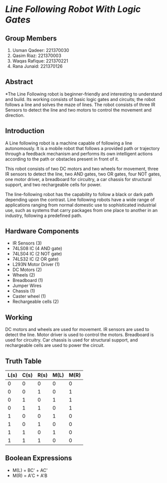 # *********************Line Following Robot With Logic Gates*********************

## Group Members

1. Usman Qadeer: 221370030
2. Qasim Riaz: 221370003
3. Waqas Rafique: 221370221
4. Rana Junaid: 221370126


## Abstract
*The Line Following robot is beginner-friendly and interesting to understand and build. Its working consists of basic logic gates and circuits; the robot follows a line and solves the maze of lines. The robot consists of three IR Sensors to detect the line and two motors to control the movement and direction.

## Introduction
A Line following robot is a machine capable of following a line autonomously. It is a mobile robot that follows a provided path or trajectory through a feedback mechanism and performs its own intelligent actions according to the path or obstacles present in front of it.

This robot consists of two DC motors and two wheels for movement, three IR sensors to detect the line, two AND gates, two OR gates, four NOT gates, one motor driver, a breadboard for circuitry, a car chassis for structural support, and two rechargeable cells for power.

The line-following robot has the capability to follow a black or dark path depending upon the contrast. Line following robots have a wide range of applications ranging from normal domestic use to sophisticated industrial use, such as systems that carry packages from one place to another in an industry, following a predefined path.

## Hardware Components
- IR Sensors (3)
- 74LS08 IC (4 AND gate)
- 74LS04 IC (2 NOT gate)
- 74LS32 IC (2 OR gate)
- L293N Motor Driver (1)
- DC Motors (2)
- Wheels (2)
- Breadboard (1)
- Jumper Wires
- Chassis (1)
- Caster wheel (1)
- Rechargeable cells (2)

## Working
DC motors and wheels are used for movement. IR sensors are used to detect the line. Motor driver is used to control the motors. Breadboard is used for circuitry. Car chassis is used for structural support, and rechargeable cells are used to power the circuit.

## Truth Table

| L(s) | C(s) | R(s) | M(L) | M(R) |
|------|------|------|------|------|
| 0    | 0    | 0    | 0    | 0    |
| 0    | 0    | 1    | 0    | 1    |
| 0    | 1    | 0    | 1    | 1    |
| 0    | 1    | 1    | 0    | 1    |
| 1    | 0    | 0    | 1    | 0    |
| 1    | 0    | 1    | 0    | 0    |
| 1    | 1    | 0    | 1    | 0    |
| 1    | 1    | 1    | 0    | 0    |

## Boolean Expressions
- M(L) = BC' + AC'
- M(R) = A'C + A'B
